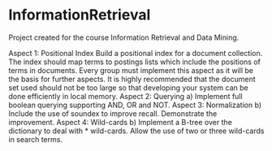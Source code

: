 # InformationRetrieval
Project created for the course Information Retrieval and Data Mining.

Aspect 1: Positional Index
Build a positional index for a document collection. The index should map terms to postings lists which include the positions of terms in documents. Every group must implement this aspect as it will be the basis for further aspects. It is highly recommended that the document set used should not be too large so that developing your system can be done efficiently in local memory. 
Aspect 2: Querying
a) Implement full boolean querying supporting AND, OR and NOT. 
Aspect 3: Normalization
b) Include the use of soundex to improve recall. Demonstrate the improvement.
Aspect 4: Wild-cards
b) Implement a B-tree over the dictionary to deal with * wild-cards. Allow the use of two or three wild-cards in search terms. 
